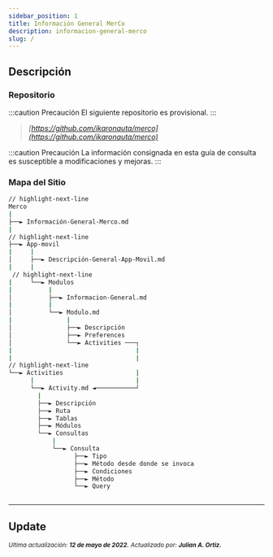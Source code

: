 ```yaml
---
sidebar_position: 1
title: Información General MerCo
description: informacion-general-merco
slug: /
---
```


## Descripción

### Repositorio

:::caution Precaución
El siguiente repositorio es provisional. 
:::

>*[https://github.com/ikaronauta/merco](https://github.com/ikaronauta/merco)*


:::caution Precaución
La información consignada en esta guía de consulta es susceptible a modificaciones y mejoras. 
:::

### Mapa del Sitio

```bash
// highlight-next-line
Merco
|
├──► Información-General-Merco.md
|
// highlight-next-line
├──► App-movil
|     |
│     ├──► Descripción-General-App-Movil.md
|     |
 // highlight-next-line
|     └──► Modulos 
|          |
│          ├──► Informacion-General.md
|          |
│          └──► Modulo.md
|               |
│               ├──► Descripción
│               ├──► Preferences
│               └──► Activities ───┐
|                                  |
|                                  |
// highlight-next-line
└──► Activities                    |
      |                            |
      └──► Activity.md ◄───────────┘
        |
        ├──► Descripción
        ├──► Ruta
        ├──► Tablas
        ├──► Módulos  
        └──► Consultas
            |
            └──► Consulta
                  ├──► Tipo
                  ├──► Método desde donde se invoca 
                  ├──► Condiciones 
                  ├──► Método 
                  └──► Query 



```

***

## Update

<div class="ultima-actualizacion">
  <small>
    <i>
      Ultima actualización:
      <b> 12 de mayo de 2022.</b>
    </i>
  </small>

  <small>
    <i>
      Actualizado por:
      <b> Julian A. Ortiz.</b>
    </i>
  </small>
</div>